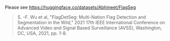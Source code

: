 Please see https://huggingface.co/datasets/Abhineet/FlagSeg
> S. -F. Wu et al, "FlagDetSeg: Multi-Nation Flag Detection and Segmentation in the Wild," 2021 17th IEEE International Conference on Advanced Video and Signal Based Surveillance (AVSS), Washington, DC, USA, 2021, pp. 1-8.
